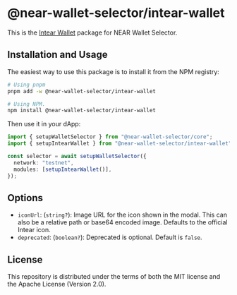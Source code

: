 # @near-wallet-selector/intear-wallet

This is the [Intear Wallet](https://wallet.intear.tech) package for NEAR Wallet Selector.

## Installation and Usage

The easiest way to use this package is to install it from the NPM registry:

```bash
# Using pnpm
pnpm add -w @near-wallet-selector/intear-wallet

# Using NPM.
npm install @near-wallet-selector/intear-wallet
```

Then use it in your dApp:

```ts
import { setupWalletSelector } from "@near-wallet-selector/core";
import { setupIntearWallet } from "@near-wallet-selector/intear-wallet";

const selector = await setupWalletSelector({
  network: "testnet",
  modules: [setupIntearWallet()],
});
```

## Options

- `iconUrl`: (`string?`): Image URL for the icon shown in the modal. This can also be a relative path or base64 encoded image. Defaults to the official Intear icon.
- `deprecated`: (`boolean?`): Deprecated is optional. Default is `false`.

## License

This repository is distributed under the terms of both the MIT license and the Apache License (Version 2.0).
